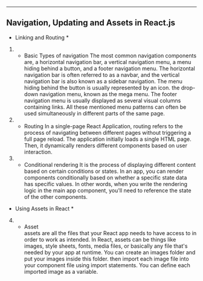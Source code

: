-------------------------------------------
Navigation, Updating and Assets in React.js
-------------------------------------------




* Linking and Routing *

1) - Basic Types of navigation
The most common navigation components are, a horizontal navigation bar, a vertical navigation menu, a menu hiding behind a button, and a footer navigation menu. The horizontal navigation bar is often referred to as a navbar, and the vertical navigation bar is also known as a sidebar navigation. The menu hiding behind the button is usually represented by an icon. the drop-down navigation menu, known as the mega menu. The footer navigation menu is usually displayed as several visual columns containing links. All these mentioned menu patterns can often be used simultaneously in different parts of the same page.

2) - Routing
In a single-page React Application, routing refers to the process of navigating between different pages without triggering a full page reload. The application initially loads a single HTML page. Then, it dynamically renders different components based on user interaction.

3) - Conditional rendering
It is the process of displaying different content based on certain conditions or states. In an app, you can render components conditionally based on whether a specific state data has specific values. In other words, when you write the rendering logic in the main app component, you'll need to reference the state of the other components.




* Using Assets in React *

4) - Asset  
assets are all the files that your React app needs to have access to in order to work as intended. In React, assets can be things like images, style sheets, fonts, media files, or basically any file that's needed by your app at runtime. You can create an images folder and put your images inside this folder. then import each image file into your component file using import statements. You can define each imported image as a variable.